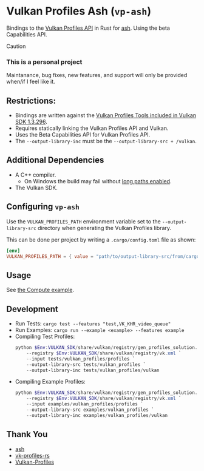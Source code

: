 # Vulkan Profiles Ash (`vp-ash`)
Bindings to the [Vulkan Profiles API](https://vulkan.lunarg.com/doc/view/1.4.304.0/windows/profiles_api_library.html) 
in Rust for [ash](https://github.com/ash-rs/ash). Using the beta Capabilities API.

> [!CAUTION] 
> ### This is a personal project
>
> Maintanance, bug fixes, new features, and support will only be provided when/if I feel like it.
>

## Restrictions:
* Bindings are written against the [Vulkan Profiles Tools included in Vulkan SDK 1.3.296](https://github.com/KhronosGroup/Vulkan-Profiles/tree/v1.3.296).
* Requires statically linking the Vulkan Profiles API and Vulkan.
* Uses the Beta Capabilities API for Vulkan Profiles API.
* The `--output-library-inc` must be the `--output-library-src + /vulkan`.

## Additional Dependencies
* A C++ compiler.
    * On Windows the build may fail without [long paths enabled](https://learn.microsoft.com/en-us/windows/win32/fileio/maximum-file-path-limitation?tabs=registry#enable-long-paths-in-windows-10-version-1607-and-later).
* The Vulkan SDK.

## Configuring `vp-ash`
Use the `VULKAN_PROFILES_PATH` environment variable set to the `--output-library-src` directory when generating the Vulkan Profiles library.

This can be done per project by writing a `.cargo/config.toml` file as shown:

```toml
[env]
VULKAN_PROFILES_PATH = { value = "path/to/output-library-src/from/cargo.toml", force = true, relative = true }
```

## Usage
See [the Compute example](./examples/compute.rs).

## Development

- Run Tests: `cargo test --features "test,VK_KHR_video_queue"`
- Run Examples: `cargo run --example <example> --features example`
- Compiling Test Profiles:
    ```powershell
    python $Env:VULKAN_SDK/share/vulkan/registry/gen_profiles_solution.py `
        --registry $Env:VULKAN_SDK/share/vulkan/registry/vk.xml `
        --input tests/vulkan_profiles/profiles `
        --output-library-src tests/vulkan_profiles `
        --output-library-inc tests/vulkan_profiles/vulkan
    ```
- Compiling Example Profiles:
    ```powershell
    python $Env:VULKAN_SDK/share/vulkan/registry/gen_profiles_solution.py `
        --registry $Env:VULKAN_SDK/share/vulkan/registry/vk.xml `
        --input examples/vulkan_profiles/profiles `
        --output-library-src examples/vulkan_profiles `
        --output-library-inc examples/vulkan_profiles/vulkan
    ```

## Thank You

* [ash](https://github.com/ash-rs/ash)
* [vk-profiles-rs](https://github.com/CodingRays/vk-profiles-rs)
* [Vulkan-Profiles](https://github.com/KhronosGroup/Vulkan-Profiles)
